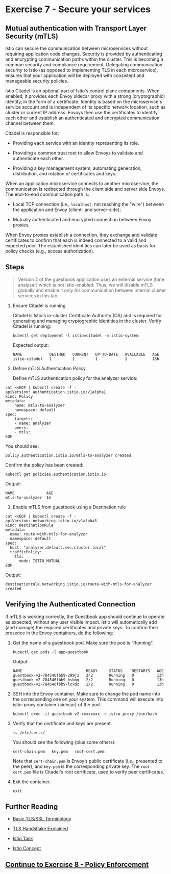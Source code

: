 # Exercise 7 - Secure your services

## Mutual authentication with Transport Layer Security (mTLS)

Istio can secure the communication between microservices without requiring application code changes. Security is provided by authenticating and encrypting communication paths within the cluster. This is becoming a common security and compliance requirement. Delegating communication security to Istio (as opposed to implementing TLS in each microservice), ensures that your application will be deployed with consistent and manageable security policies.

Istio Citadel is an optional part of Istio's control plane components. When enabled, it provides each Envoy sidecar proxy with a strong (cryptographic) identity, in the form of a certificate.
Identity is based on the microservice's service account and is independent of its specific network location, such as cluster or current IP address.
Envoys then use the certificates to identify each other and establish an authenticated and encrypted communication channel between them.

Citadel is responsible for:

* Providing each service with an identity representing its role.

* Providing a common trust root to allow Envoys to validate and authenticate each other.

* Providing a key management system, automating generation, distribution, and rotation of certificates and keys.

When an application microservice connects to another microservice, the communication is redirected through the client side and server side Envoys. The end-to-end communication path is:

* Local TCP connection (i.e., `localhost`, not reaching the "wire") between the application and Envoy (client- and server-side);

* Mutually authenticated and encrypted connection between Envoy proxies.

When Envoy proxies establish a connection, they exchange and validate certificates to confirm that each is indeed connected to a valid and expected peer. The established identities can later be used as basis for policy checks (e.g., access authorization).

## Steps

> Version 2 of the guestbook application uses an external service (tone analyzer) which is not Istio-enabled.
> Thus, we will disable mTLS globally and enable it only for communication between internal cluster services in this lab.

1. Ensure Citadel is running

    Citadel is Istio's in-cluster Certificate Authority (CA) and is required for generating and managing cryptographic identities in the cluster.
    Verify Citadel is running:

    ```shell
    kubectl get deployment -l istio=citadel -n istio-system
    ```

    Expected output:

    ```shell
    NAME            DESIRED   CURRENT   UP-TO-DATE   AVAILABLE   AGE
    istio-citadel   1         1         1            1           15h
    ```

2. Define mTLS Authentication Policy

    Define mTLS authentication policy for the analyzer service:

```
cat <<EOF | kubectl create -f -
apiVersion: authentication.istio.io/v1alpha1
kind: Policy
metadata:
    name: mtls-to-analyzer
    namespace: default
spec:
    targets:
    - name: analyzer
    peers:
    - mtls:
EOF
```

You should see:
```shell
policy.authentication.istio.io/mtls-to-analyzer created
```

Confirm the policy has been created:
```shell
kubectl get policies.authentication.istio.io
```
Output:
```shell
NAME              AGE
mtls-to-analyzer  1m
```

1. Enable mTLS from guestbook using a Destination rule

```
cat <<EOF | kubectl create -f -
apiVersion: networking.istio.io/v1alpha3
kind: DestinationRule
metadata:
  name: route-with-mtls-for-analyzer
  namespace: default
spec:
  host: "analyzer.default.svc.cluster.local"
  trafficPolicy:
    tls:
      mode: ISTIO_MUTUAL
EOF
```
Output:
```
destinationrule.networking.istio.io/route-with-mtls-for-analyzer created
```

## Verifying the Authenticated Connection

If mTLS is working correctly, the Guestbook app should continue to operate as expected, without any user visible impact. Istio will automatically add (and manage) the required certificates and private keys. To confirm their presence in the Envoy containers, do the following:

1. Get the name of a guestbook pod. Make sure the pod is “Running”.

    ```shell
    kubectl get pods -l app=guestbook
    ```
    Output:
    ```shell
    NAME                            READY     STATUS    RESTARTS   AGE
    guestbook-v2-784546fbb9-299jz   2/2       Running   0          13h
    guestbook-v2-784546fbb9-hsbnq   2/2       Running   0          13h
    guestbook-v2-784546fbb9-lcxdz   2/2       Running   0          13h
    ```

2. SSH into the Envoy container. Make sure to change the pod name into the corresponding one on your system. This command will execute into istio-proxy container (sidecar) of the pod.

    ```shell
    kubectl exec -it guestbook-v2-xxxxxxxx -c istio-proxy /bin/bash
    ```

3. Verify that the certificate and keys are present.

    ```shell
    ls /etc/certs/
    ```

    You should see the following (plus some others):

    ```shell
    cert-chain.pem   key.pem   root-cert.pem
    ```

    Note that `cert-chain.pem` is Envoy’s public certificate (i.e., presented to the peer), and `key.pem` is the corresponding private key. The `root-cert.pem` file is Citadel's root certificate, used to verify peer certificates.

4. Exit the container.

    ```shell
    exit
    ```


## Further Reading

* [Basic TLS/SSL Terminology](https://dzone.com/articles/tlsssl-terminology-and-basics)

* [TLS Handshake Explained](https://www.ibm.com/support/knowledgecenter/en/SSFKSJ_7.1.0/com.ibm.mq.doc/sy10660_.htm)

* [Istio Task](https://istio.io/docs/tasks/security/mutual-tls.html)

* [Istio Concept](https://istio.io/docs/concepts/security/mutual-tls.html)

## [Continue to Exercise 8 - Policy Enforcement](../exercise-8/README.md)
